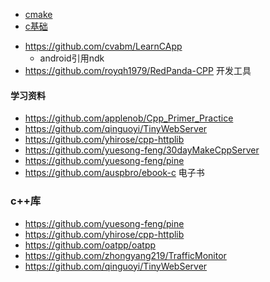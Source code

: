 * [cmake](/notes/c/cmake.md)
* [c基础](/notes/c/c基础.md)

- https://github.com/cvabm/LearnCApp
    - android引用ndk
- https://github.com/royqh1979/RedPanda-CPP 开发工具

#### 学习资料
- https://github.com/applenob/Cpp_Primer_Practice 
- https://github.com/qinguoyi/TinyWebServer
- https://github.com/yhirose/cpp-httplib
- https://github.com/yuesong-feng/30dayMakeCppServer
- https://github.com/yuesong-feng/pine
- https://github.com/auspbro/ebook-c 电子书

### c++库
- https://github.com/yuesong-feng/pine
- https://github.com/yhirose/cpp-httplib
- https://github.com/oatpp/oatpp
- https://github.com/zhongyang219/TrafficMonitor
- https://github.com/qinguoyi/TinyWebServer
